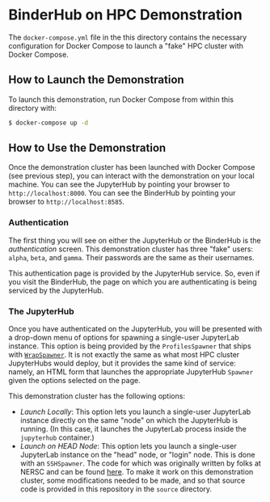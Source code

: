 # BinderHub on HPC Demonstration

The `docker-compose.yml` file in the this directory contains the necessary
configuration for Docker Compose to launch a "fake" HPC cluster with Docker
Compose.

## How to Launch the Demonstration

To launch this demonstration, run Docker Compose from within this directory with:

```bash
$ docker-compose up -d
```

## How to Use the Demonstration

Once the demonstration cluster has been launched with Docker Compose (see previous
step), you can interact with the demonstration on your local machine. You can
see the JupyterHub by pointing your browser to `http://localhost:8000`. You can
see the BinderHub by pointing your browser to `http://localhost:8585`.

### Authentication

The first thing you will see on either the JupyterHub or the BinderHub is the
_authentication_ screen. This demonstration cluster has three "fake" users:
`alpha`, `beta`, and `gamma`. Their passwords are the same as their usernames.

This authentication page is provided by the JupyterHub service. So, even if you
visit the BinderHub, the page on which you are authenticating is being serviced
by the JupyterHub.

### The JupyterHub

Once you have authenticated on the JupyterHub, you will be presented with a
drop-down menu of options for spawning a single-user JupyterLab instance. This
option is being provided by the `ProfilesSpawner` that ships with
[`WrapSpawner`](https://github.com/jupyterhub/wrapspawner). It is not exactly
the same as what most HPC cluster JupyterHubs would deploy, but it provides the
same kind of service: namely, an HTML form that launches the appropriate JupyterHub
`Spawner` given the options selected on the page.

This demonstration cluster has the following options:

- _Launch Locally_: This option lets you launch a single-user JupyterLab instance
  directly on the same "node" on which the JupyterHub is running. (In this case,
  it launches the JupyterLab process inside the `jupyterhub` container.)
- _Launch on HEAD Node_: This option lets you launch a single-user JupyterLab
  instance on the "head" node, or "login" node. This is done with an `SSHSpawner`.
  The code for which was originally written by folks at NERSC and can be found
  [here](https://github.com/NERSC/sshspawner). To make it work on this demonstration
  cluster, some modifications needed to be made, and so that source code is provided
  in this repository in the `source` directory.
